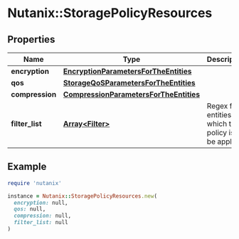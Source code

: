 # Nutanix::StoragePolicyResources

## Properties

| Name | Type | Description | Notes |
| ---- | ---- | ----------- | ----- |
| **encryption** | [**EncryptionParametersForTheEntities**](EncryptionParametersForTheEntities.md) |  | [optional] |
| **qos** | [**StorageQoSParametersForTheEntities**](StorageQoSParametersForTheEntities.md) |  | [optional] |
| **compression** | [**CompressionParametersForTheEntities**](CompressionParametersForTheEntities.md) |  | [optional] |
| **filter_list** | [**Array&lt;Filter&gt;**](Filter.md) | Regex for entities on which the policy is to be applied | [optional] |

## Example

```ruby
require 'nutanix'

instance = Nutanix::StoragePolicyResources.new(
  encryption: null,
  qos: null,
  compression: null,
  filter_list: null
)
```

